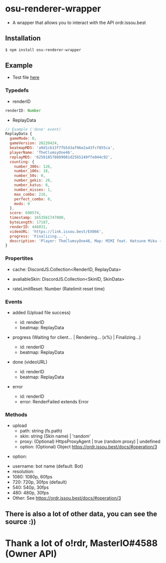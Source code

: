 # osu-renderer-wrapper
- A wrapper that allows you to interact with the API ordr.issou.best

## Installation
```sh
$ npm install osu-renderer-wrapper
```

## Example
- Test file [here](https://github.com/aiko-chan-ai/osu-renderer-wrapper/blob/main/test.js)

### Typedefs

- renderID

```js
renderID: Number
```

- ReplayData

```js
// Example ('done' event)
ReplayData {
  gameMode: 0,
  gameVersion: 20220424,
  beatmapMD5: 'a9d1cb13f7fb543af96e2a43fcf855ca',
  playerName: 'TheClumsyOne46',
  replayMD5: '625818578889081d25b5149ffe044c92',
  counting: {
    number_300s: 126,
    number_100s: 18,
    number_50s: 0,
    number_gekis: 28,
    number_katus: 8,
    number_misses: 1,
    max_combo: 216,
    perfect_combo: 0,
    mods: 0
  },
  score: 690574,
  timestamp: 1653561747000,
  byteLength: 17187,
  renderID: 446031,
  videoURL: 'https://link.issou.best/EX066',
  progress: 'Finalizing...',
  description: 'Player: TheClumsyOne46, Map: MIMI feat. Hatsune Miku - Mizuoto to Curtain [Hyper] by Log Off Now, song length is 0:54 (4.03 ⭐)  | Accuracy: 91.03%'
}
```

### Propertites

- cache: DiscordJS.Collection<RenderID, ReplayData>

- avaliableSkin: DiscordJS.Collection<SkinID, SkinData>

- rateLimitReset: Number (Ratelimit reset time)


### Events

- added (Upload file success)
  - id: renderID
  - beatmap: ReplayData

- progress (Waiting for client... | Rendering... (x%) | Finalizing...)
  - id: renderID
  - beatmap: ReplayData

- done (videoURL)
  - id: renderID
  - beatmap: ReplayData

- error
  - id: renderID
  - error: RenderFailed extends Error
  
### Methods

- upload
  - path: string (fs.path)
  - skin: string (Skin name) | 'random'
  - proxy: (Optional) HttpsProxyAgent | true (random proxy) | undefined
  - option: (Optional) Object https://ordr.issou.best/docs/#operation/3
  
* option: 
 - username: bot name (default: Bot)
 - resolution: 
  - 1080: 1080p, 60fps
  - 720: 720p, 30fps (default)
  - 540: 540p, 30fps
  - 480: 480p, 30fps
 - Other: See https://ordr.issou.best/docs/#operation/3

## There is also a lot of other data, you can see the source :))

# Thank a lot of o!rdr, MasterIO#4588 (Owner API)